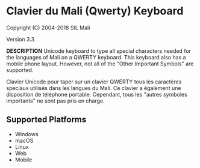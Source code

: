 Clavier du Mali (Qwerty) Keyboard
=====================

Copyright (C) 2004-2018 SIL Mali

Version 3.3

__DESCRIPTION__
Unicode keyboard to type all special characters needed for the languages of Mali on a QWERTY keyboard. This keyboard also has a mobile phone layout. However, not all of the "Other Important Symbols" are supported.

Clavier Unicode pour taper sur un clavier QWERTY tous les caractères speciaux utilisés dans les langues du Mali. Ce clavier a également une disposition de téléphone portable. Cependant, tous les "autres symboles importants" ne sont pas pris en charge.

Supported Platforms
-------------------
 * Windows
 * macOS
 * Linux
 * Web
 * Mobile
